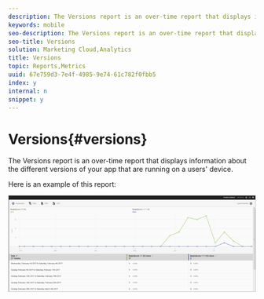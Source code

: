 ```yaml
---
description: The Versions report is an over-time report that displays information about the different versions of your app that are running on a users' device.
keywords: mobile
seo-description: The Versions report is an over-time report that displays information about the different versions of your app that are running on a users' device.
seo-title: Versions
solution: Marketing Cloud,Analytics
title: Versions
topic: Reports,Metrics
uuid: 67e759d3-7e4f-4985-9e74-61c782f0fbb5
index: y
internal: n
snippet: y
---
```


# Versions{#versions}

The Versions report is an over-time report that displays information about the different versions of your app that are running on a users' device.

Here is an example of this report:

![](assets/report_versions.png)

